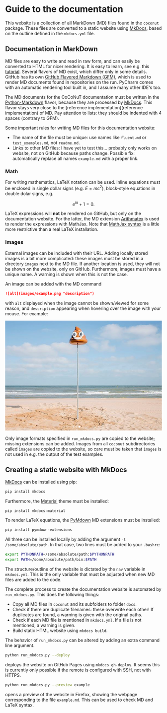 # Guide to the documentation

This website is a collection of all MarkDown (MD) files found in the `coconut` package.
These files are converted to a static website using [MkDocs][1], based on the outline defined in the `mkdocs.yml` file.



## Documentation in MarkDown 

MD files are easy to write and read in raw form, and can easily be converted to HTML for nicer rendering. It is easy to learn, see e.g. this [tutorial](https://www.markdowntutorial.com/). Several flavors of MD exist, which differ only in some details. GitHub has its own [GitHub Flavored Markdown (GFM)](https://github.github.com/gfm/), which is used to render MD documents found in repositories on the run. PyCharm comes with an automatic rendering tool built in, and I assume many other IDE's too. 

The MD documents for the CoCoNuT documentation must be written in the [Python-Markdown](https://python-markdown.github.io/) flavor, because they are processed by [MkDocs][1]. This flavor stays very close to the [reference implementation](reference implementation) of MD. Pay attention to lists: they should be indented with 4 spaces (contrary to GFM). 

Some important rules for writing MD files for this documentation website:

*   The name of the file must be unique: use names like `fluent.md` or `test_examples.md`, not `readme.md`.
*   Links to other MD files: I have yet to test this... probably only works on website, not on GitHub because paths change. Possible fix: automatically replace all names `example.md` with a proper link. 

### Math
For writing mathematics, LaTeX notation can be used. Inline equations must be enclosed in single dollar signs (e.g. $E = m c^2$), block-style equations in double dolar signs, e.g.

$$
e^{i \pi} + 1 = 0.
$$

LaTeX expressions will **not** be rendered on GitHub, but only on the documentation website. For the latter, the MD extension [Arithmatex](Arithmatex) is used to render the expressions with MathJax. Note that [MathJax syntax](https://math.meta.stackexchange.com/questions/5020/mathjax-basic-tutorial-and-quick-reference/) is a little more restrictive than a real LaTeX installation. 

### Images
External images can be included with their URL. Adding locally stored images is a bit more complicated: these images must be stored in a directory `images` next to the MD file. If another location is used, they will not be shown on the website, only on GitHub. Furthermore, images must have a unique name. A warning is shown when this is not the case. 

An image can be added with the MD command

```markdown
![alt](images/example.png "description")
```

with `alt` displayed when the image cannot be shown/viewed for some reason, and `description` appearing when hovering over the image with your mouse. For example:

![example image](images/lachend_kakske.png "diefstal in Oostende")

Only image formats specified in `run_mkdocs.py` are copied to the website; missing extensions can be added. 
Images from all `coconut` subdirectories called `images` are copied to the website, so care must be taken that `images` is not used in e.g. the output of the test examples.


## Creating a static website with MkDocs

[MkDocs][1] can be installed using pip: 
```bash
pip install mkdocs
```
Furthermore, the [Material](https://squidfunk.github.io/mkdocs-material/) theme must be installed:
```bash
pip install mkdocs-material
```
To render LaTeX equations, the [PyMdown](https://squidfunk.github.io/mkdocs-material/extensions/pymdown/) MD extensions must be installed:
```bash
pip install pymdown-extensions
```

All three can be installed locally by adding the argument `-t /some/absolute/path`. In that case, two lines must be added to your `.bashrc`: 
```bash
export PYTHONPATH=/some/absolute/path:$PYTHONPATH
export PATH=/some/absolute/path/bin:$PATH
```

The structure/outline of the website is dictated by the `nav` variable in `mkdocs.yml`. This is the only variable that must be adjusted when new MD files are added to the code.

The complete process to create the documentation website is automated by `run_mkdocs.py`. This does the following things:

*   Copy all MD files in `coconut` and its subfolders to folder `docs`. 
*   Check if there are duplicate filenames: these overwrite each other! If duplicates are found, a warning is given with the original paths.
*   Check if each MD file is mentioned in `mkdocs.yml`. If a file is not mentioned, a warning is given.
*   Build static HTML website using `mkdocs build`. 

The behavior of `run_mkdocs.py` can be altered by adding an extra command line argument. 

```bash
python run_mkdocs.py --deploy
```
deploys the website on GitHub Pages using `mkdocs gh-deploy`. It seems this is currently only possible if the remote is configured with SSH, not with HTTPS.  

```bash
python run_mkdocs.py --preview example
```
opens a preview of the website in Firefox, showing the webpage corresponding to the file `example.md`. This can be used to check MD and LaTeX syntax. 


[1]:    https://www.mkdocs.org/
